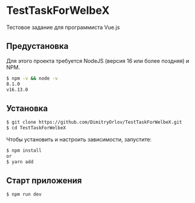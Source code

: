 # TestTaskForWelbeX

Тестовое задание для программиста Vue.js

## Предустановка

Для этого проекта требуется NodeJS (версия 16 или более поздняя) и NPM.

```sh
$ npm -v && node -v
8.1.0
v16.13.0
```
## Установка


```sh
$ git clone https://github.com/DimitryOrlov/TestTaskForWelbeX.git
$ cd TestTaskForWelbeX
```

Чтобы установить и настроить зависимости, запустите:

```sh
$ npm install
or
$ yarn add
```

## Старт приложения

```sh
$ npm run dev
```
